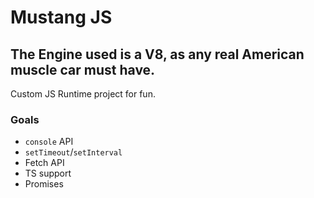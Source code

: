 # Mustang JS
## The Engine used is a V8, as any real American muscle car must have.

Custom JS Runtime project for fun. 

### Goals
- `console` API
- ```setTimeout```/`setInterval`
- Fetch API
- TS support
- Promises
